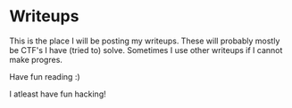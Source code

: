 
# Writeups

This is the place I will be posting my writeups. These will probably mostly be CTF's I have (tried to) solve. Sometimes I use other writeups if I cannot make progres.

Have fun reading :)

I atleast have fun hacking!
